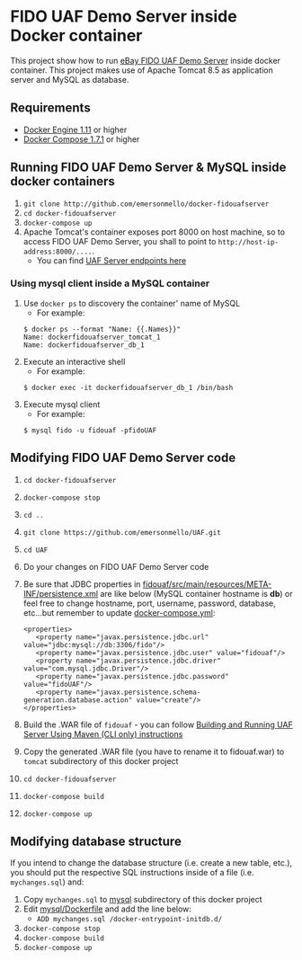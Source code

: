 # FIDO UAF Demo Server inside Docker container

This project show how to run [eBay FIDO UAF Demo Server](https://github.com/emersonmello/UAF.git) inside docker container. This project makes use of Apache Tomcat 8.5 as application server and MySQL as database.

## Requirements

* [Docker Engine 1.11](https://docs.docker.com/linux/) or higher
* [Docker Compose 1.7.1](https://docs.docker.com/compose/install/) or higher

## Running FIDO UAF Demo Server & MySQL inside docker containers

1. `git clone http://github.com/emersonmello/docker-fidouafserver`
1. `cd docker-fidouafserver`
1. `docker-compose up`
1. Apache Tomcat's container exposes port 8000 on host machine, so to access FIDO UAF Demo Server, you shall to point to `http://host-ip-address:8000/....`. 
    - You can find [UAF Server endpoints here](https://github.com/emersonmello/UAF/tree/master/fidouaf)

### Using mysql client inside a MySQL container

1. Use `docker ps` to discovery the container' name of MySQL
   - For example:
   ```
   $ docker ps --format "Name: {{.Names}}"
   Name: dockerfidouafserver_tomcat_1
   Name: dockerfidouafserver_db_1
   ```
1. Execute an interactive shell
    - For example:
    ```
    $ docker exec -it dockerfidouafserver_db_1 /bin/bash
    ```
1. Execute mysql client
    - For example:
    ```
    $ mysql fido -u fidouaf -pfidoUAF
    ```

## Modifying FIDO UAF Demo Server code

1. `cd docker-fidouafserver`
1. `docker-compose stop`
1. `cd ..`
1. `git clone https://github.com/emersonmello/UAF.git`
1. `cd UAF`
1. Do your changes on FIDO UAF Demo Server code
1. Be sure that JDBC properties in [fidouaf/src/main/resources/META-INF/persistence.xml](https://github.com/emersonmello/UAF/blob/master/fidouaf/src/main/resources/META-INF/persistence.xml) are like below (MySQL container hostname is **db**) or feel free to change hostname, port, username, password, database, etc...but remember to update [docker-compose.yml](docker-compose.yml):

    ```
    <properties>
	   <property name="javax.persistence.jdbc.url" value="jdbc:mysql://db:3306/fido"/>
	   <property name="javax.persistence.jdbc.user" value="fidouaf"/>
	   <property name="javax.persistence.jdbc.driver" value="com.mysql.jdbc.Driver"/>
	   <property name="javax.persistence.jdbc.password" value="fidoUAF"/>
	   <property name="javax.persistence.schema-generation.database.action" value="create"/>
    </properties>
    ```
1. Build the .WAR file of `fidouaf` - you can follow [Building and Running UAF Server Using Maven (CLI only) instructions](https://github.com/eBay/UAF/wiki)
1. Copy the generated .WAR file (you have to rename it to fidouaf.war) to `tomcat` subdirectory of this docker project
1. `cd docker-fidouafserver`
1. `docker-compose build`
1. `docker-compose up`

## Modifying database structure

If you intend to change the database structure (i.e. create a new table, etc.), you should put the respective SQL instructions inside of a file (i.e. `mychanges.sql`) and:
1. Copy `mychanges.sql` to [mysql](mysql) subdirectory of this docker project
1. Edit [mysql/Dockerfile](./mysql/Dockerfile) and add the line below:    
    - `ADD mychanges.sql /docker-entrypoint-initdb.d/`
1. `docker-compose stop`
1. `docker-compose build`
1. `docker-compose up`
